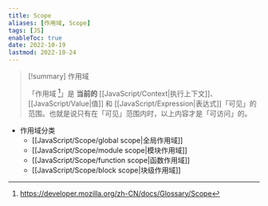 ```yaml
---
title: Scope
aliases: [作用域, Scope]
tags: [JS]
enableToc: true
date: 2022-10-19
lastmod: 2022-10-24
---
```


> [!summary] 作用域
>
>「作用域 [^1]」是 **当前的** [[JavaScript/Context|执行上下文]]、[[JavaScript/Value|值]] 和 [[JavaScript/Expression|表达式]]「可见」的范围。也就是说只有在「可见」范围内时，以上内容才是「可访问」的。

- 作用域分类
	- [[JavaScript/Scope/global scope|全局作用域]]
	- [[JavaScript/Scope/module scope|模块作用域]]
	- [[JavaScript/Scope/function scope|函数作用域]]
	- [[JavaScript/Scope/block scope|块级作用域]]

[^1]: <https://developer.mozilla.org/zh-CN/docs/Glossary/Scope>

